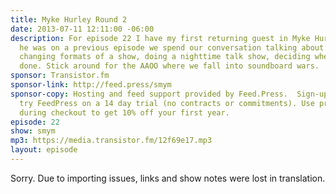 ```yaml
---
title: Myke Hurley Round 2
date: 2013-07-11 12:11:00 -06:00
description: For episode 22 I have my first returning guest in Myke Hurley. Since
  he was on a previous episode we spend our conversation talking about post production,
  changing formats of a show, doing a nighttime talk show, deciding when a show is
  done. Stick around for the AAOO where we fall into soundboard wars.
sponsor: Transistor.fm
sponsor-link: http://feed.press/smym
sponsor-copy: Hosting and feed support provided by Feed.Press.  Sign-up today and
  try FeedPress on a 14 day trial (no contracts or commitments). Use promo code "smym"
  during checkout to get 10% off your first year.
episode: 22
show: smym
mp3: https://media.transistor.fm/12f69e17.mp3
layout: episode
---
```


Sorry. Due to importing issues, links and show notes were lost in translation.

